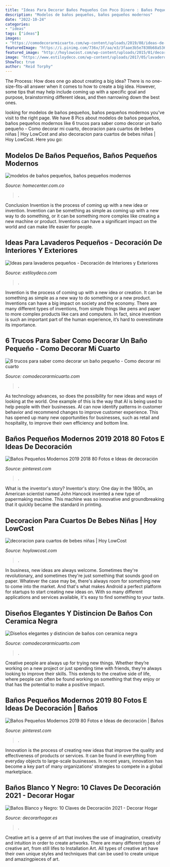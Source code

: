 ```yaml
---
title: "Ideas Para Decorar Baños Pequeños Con Poco Dinero : Baños Pequeños Modernos 2019 80 Fotos E Ideas De Decoración"
description: "Modelos de baños pequeños, baños pequeños modernos"
date: "2022-10-24"
categories:
- "ideas"
tags: ["ideas"]
images:
- "https://comodecorarmicuarto.com/wp-content/uploads/2019/08/ideas-de-como-decorar-un-baño-pequeño.jpg"
featuredImage: "https://i.pinimg.com/736x/3f/aa/e3/3faae3b5e7830b68a5364aa465b65e51.jpg"
featured_image: "http://hoylowcost.com/wp-content/uploads/2015/01/decoracion-para-cuartos-de-bebes-niñas.png"
image: "https://www.estiloydeco.com/wp-content/uploads/2017/05/lavaderos-pequenos-10.jpg"
ShowToc: true
author: "Reid Torphy"
---
```



The Process: How does one go about creating a big idea?
There is no one-size-fits-all answer when it comes to how to create a big idea. However, some tips that may help include coming up with a specific goal and purpose, brainstorming different ideas, and then narrowing down the best ones.

	

		
looking for modelos de baños pequeños, baños pequeños modernos you've visit to the right page. We have 8 Pics about modelos de baños pequeños, baños pequeños modernos like 6 trucos para saber como decorar un baño pequeño - Como decorar mi cuarto, decoracion para cuartos de bebes niñas | Hoy LowCost and also decoracion para cuartos de bebes niñas | Hoy LowCost. Here you go:
		
    
## Modelos De Baños Pequeños, Baños Pequeños Modernos

<img loading=lazy src="https://www.homecenter.com.co/static/landing/guiasdecompra/Guias_de_compra_2/img/modelos-de-banos-pequenos-para-el-hogar/bano-lujoso.jpg" onerror="this.onerror=null;this.src='https://tse4.mm.bing.net/th?id=OIP.KmwjhfXyb4wnOT6AVZ-LeAHaEk&amp;pid=15.1';" alt="modelos de baños pequeños, baños pequeños modernos">

_Source: homecenter.com.co_

>. 

	

Conclusion
Invention is the process of coming up with a new idea or invention. Invention can be something as simple as coming up with a new way to do something, or it can be something more complex like creating a new machine or product. Inventions can have a significant impact on the world and can make life easier for people.

    
## Ideas Para Lavaderos Pequeños - Decoración De Interiores Y Exteriores

<img loading=lazy src="https://www.estiloydeco.com/wp-content/uploads/2017/05/lavaderos-pequenos-10.jpg" onerror="this.onerror=null;this.src='https://tse2.mm.bing.net/th?id=OIP.dxMbrAIuuA-3w2UPaUvlkAHaLF&amp;pid=15.1';" alt="Ideas para lavaderos pequeños - Decoración de Interiores y Exteriores">

_Source: estiloydeco.com_

>. 

	

Invention is the process of coming up with a new idea or creation. It can be something as simple as a new way to do something or a new product. Inventions can have a big impact on society and the economy. There are many different types of inventions, from simple things like pens and paper to more complex products like cars and computers. In fact, since invention is such an important part of the human experience, it’s hard to overestimate its importance.

    
## 6 Trucos Para Saber Como Decorar Un Baño Pequeño - Como Decorar Mi Cuarto

<img loading=lazy src="https://comodecorarmicuarto.com/wp-content/uploads/2019/08/ideas-de-como-decorar-un-baño-pequeño.jpg" onerror="this.onerror=null;this.src='https://tse4.mm.bing.net/th?id=OIP.BQbOPA8YneNuNNq3cRdw2wAAAA&amp;pid=15.1';" alt="6 trucos para saber como decorar un baño pequeño - Como decorar mi cuarto">

_Source: comodecorarmicuarto.com_

>. 

	

As technology advances, so does the possibility for new ideas and ways of looking at the world. One example of this is the way that AI is being used to help people with their businesses. AI can now identify patterns in customer behavior and recommend changes to improve customer experience. This has opened up many new opportunities for businesses, such as retail and hospitality, to improve their own efficiency and bottom line.

    
## Baños Pequeños Modernos 2019 2018 80 Fotos E Ideas De Decoración

<img loading=lazy src="https://i.pinimg.com/736x/3f/aa/e3/3faae3b5e7830b68a5364aa465b65e51.jpg" onerror="this.onerror=null;this.src='https://tse1.mm.bing.net/th?id=OIP.SSQ-brklAIYuSTZcS1lwgwHaJa&amp;pid=15.1';" alt="Baños Pequeños Modernos 2019 2018 80 Fotos e Ideas de decoración">

_Source: pinterest.com_

>. 

	

What is the inventor's story?
Inventor's story: One day in the 1800s, an American scientist named John Hancock invented a new type of papermaking machine. This machine was so innovative and groundbreaking that it quickly became the standard in printing.

    
## Decoracion Para Cuartos De Bebes Niñas | Hoy LowCost

<img loading=lazy src="http://hoylowcost.com/wp-content/uploads/2015/01/decoracion-para-cuartos-de-bebes-niñas.png" onerror="this.onerror=null;this.src='https://tse4.mm.bing.net/th?id=OIP.Nt5NgiMDK4pLbHAo-utfewAAAA&amp;pid=15.1';" alt="decoracion para cuartos de bebes niñas | Hoy LowCost">

_Source: hoylowcost.com_

>. 

	

In business, new ideas are always welcome. Sometimes they're revolutionary, and sometimes they're just something that sounds good on paper. Whatever the case may be, there's always room for something new to come into the market. And that's what makes Android a perfect platform for startups to start creating new ideas on. With so many different applications and services available, it's easy to find something to your taste.

    
## Diseños Elegantes Y Distincion De Baños Con Ceramica Negra

<img loading=lazy src="https://comodecorarmicuarto.com/wp-content/uploads/2017/11/baños-con-ceramica-negra-con-ducha.jpg" onerror="this.onerror=null;this.src='https://tse3.mm.bing.net/th?id=OIP.m7TS1qCV0ovU0_sjqZCrZgAAAA&amp;pid=15.1';" alt="Diseños elegantes y distincion de baños con ceramica negra">

_Source: comodecorarmicuarto.com_

>. 

	

Creative people are always up for trying new things. Whether they’re working on a new project or just spending time with friends, they’re always looking to improve their skills. This extends to the creative side of life, where people can often be found working on something that they enjoy or that has the potential to make a positive impact.

    
## Baños Pequeños Modernos 2019 80 Fotos E Ideas De Decoración | Baños

<img loading=lazy src="https://i.pinimg.com/736x/f4/e3/07/f4e307bb865fc46630d79c1144dc0e99.jpg" onerror="this.onerror=null;this.src='https://tse1.mm.bing.net/th?id=OIP.N6qKoKVFK4Rmek3dZlmXFgHaLJ&amp;pid=15.1';" alt="Baños Pequeños Modernos 2019 80 Fotos e Ideas de decoración | Baños">

_Source: pinterest.com_

>. 

	

Innovation is the process of creating new ideas that improve the quality and effectiveness of products or services. It can be found in everything from everyday objects to large-scale businesses. In recent years, innovation has become a key part of many organizations’ strategies to compete in a global marketplace.

    
## Baños Blanco Y Negro: 10 Claves De Decoración 2021 - Decorar Hogar

<img loading=lazy src="https://www.decorarhogar.es/wp-content/uploads/2019/06/banos-blanco-negro-ducha-600x871.jpg" onerror="this.onerror=null;this.src='https://tse4.mm.bing.net/th?id=OIP.OZRHc4Lyve9JJpweQjiI6gHaKw&amp;pid=15.1';" alt="Baños Blanco y Negro: 10 Claves de Decoración 2021 - Decorar Hogar">

_Source: decorarhogar.es_

>. 

	

Creative art is a genre of art that involves the use of imagination, creativity and intuition in order to create artworks. There are many different types of creative art, from still lifes to Installation Art. All types of creative art have their own unique styles and techniques that can be used to create unique and amazingpieces of art.

